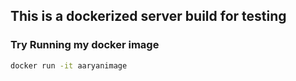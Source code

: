 ## This is a dockerized server build for testing

### Try Running my docker image

```bash
docker run -it aaryanimage
```

